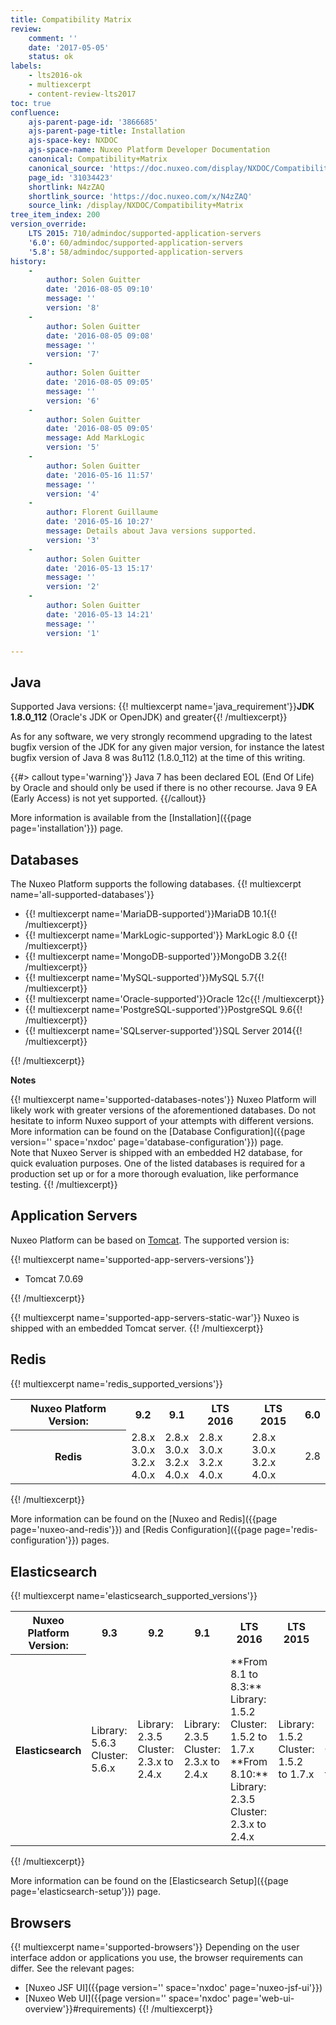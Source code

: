 ```yaml
---
title: Compatibility Matrix
review:
    comment: ''
    date: '2017-05-05'
    status: ok
labels:
    - lts2016-ok
    - multiexcerpt
    - content-review-lts2017
toc: true
confluence:
    ajs-parent-page-id: '3866685'
    ajs-parent-page-title: Installation
    ajs-space-key: NXDOC
    ajs-space-name: Nuxeo Platform Developer Documentation
    canonical: Compatibility+Matrix
    canonical_source: 'https://doc.nuxeo.com/display/NXDOC/Compatibility+Matrix'
    page_id: '31034423'
    shortlink: N4zZAQ
    shortlink_source: 'https://doc.nuxeo.com/x/N4zZAQ'
    source_link: /display/NXDOC/Compatibility+Matrix
tree_item_index: 200
version_override:
    LTS 2015: 710/admindoc/supported-application-servers
    '6.0': 60/admindoc/supported-application-servers
    '5.8': 58/admindoc/supported-application-servers
history:
    - 
        author: Solen Guitter
        date: '2016-08-05 09:10'
        message: ''
        version: '8'
    - 
        author: Solen Guitter
        date: '2016-08-05 09:08'
        message: ''
        version: '7'
    - 
        author: Solen Guitter
        date: '2016-08-05 09:05'
        message: ''
        version: '6'
    - 
        author: Solen Guitter
        date: '2016-08-05 09:05'
        message: Add MarkLogic
        version: '5'
    - 
        author: Solen Guitter
        date: '2016-05-16 11:57'
        message: ''
        version: '4'
    - 
        author: Florent Guillaume
        date: '2016-05-16 10:27'
        message: Details about Java versions supported.
        version: '3'
    - 
        author: Solen Guitter
        date: '2016-05-13 15:17'
        message: ''
        version: '2'
    - 
        author: Solen Guitter
        date: '2016-05-13 14:21'
        message: ''
        version: '1'

---
```

## Java

Supported Java versions: {{! multiexcerpt name='java_requirement'}}**JDK 1.8.0_112** (Oracle's JDK or OpenJDK) and greater{{! /multiexcerpt}}

As for any software, we very strongly recommend upgrading to the latest bugfix version of the JDK for any given major version, for instance the latest bugfix version of Java 8 was 8u112 (1.8.0_112) at the time of this writing.

{{#> callout type='warning'}}
Java 7 has been declared EOL (End Of Life) by Oracle and should only be used if there is no other recourse. Java 9 EA (Early Access) is not yet supported.
{{/callout}}

More information is available from the [Installation]({{page page='installation'}}) page.

## Databases

The Nuxeo Platform supports the following databases.
{{! multiexcerpt name='all-supported-databases'}}
<ul>
<li>{{! multiexcerpt name='MariaDB-supported'}}MariaDB 10.1{{! /multiexcerpt}}</li>
<li>{{! multiexcerpt name='MarkLogic-supported'}} MarkLogic 8.0 {{! /multiexcerpt}}</li>
<li>{{! multiexcerpt name='MongoDB-supported'}}MongoDB 3.2{{! /multiexcerpt}}</li>
<li>{{! multiexcerpt name='MySQL-supported'}}MySQL 5.7{{! /multiexcerpt}}</li>
<li>{{! multiexcerpt name='Oracle-supported'}}Oracle 12c{{! /multiexcerpt}}</li>
<li>{{! multiexcerpt name='PostgreSQL-supported'}}PostgreSQL 9.6{{! /multiexcerpt}}</li>
<li>{{! multiexcerpt name='SQLserver-supported'}}SQL Server 2014{{! /multiexcerpt}}</li>
</ul>
{{! /multiexcerpt}}

**Notes**

{{! multiexcerpt name='supported-databases-notes'}}
Nuxeo Platform will likely work with greater versions of the aforementioned databases. Do not hesitate to inform Nuxeo support of your attempts with different versions.
More information can be found on the [Database Configuration]({{page version='' space='nxdoc' page='database-configuration'}}) page.<br/>
Note that Nuxeo Server is shipped with an embedded H2 database, for quick evaluation purposes. One of the listed databases is required for a production set up or for a more thorough evaluation, like performance testing.
{{! /multiexcerpt}}

## Application Servers

Nuxeo Platform can be based on [Tomcat](http://tomcat.apache.org/). The supported version is:

{{! multiexcerpt name='supported-app-servers-versions'}}
<ul>
<li>Tomcat 7.0.69</li>
</ul>
{{! /multiexcerpt}}

{{! multiexcerpt name='supported-app-servers-static-war'}}
Nuxeo is shipped with an embedded Tomcat server.
{{! /multiexcerpt}}


## Redis

{{! multiexcerpt name='redis_supported_versions'}}
<div class="table-scroll">
<table class="hover">
<tbody>
<tr>
<th colspan="1">Nuxeo Platform Version:</th>
<th colspan="1">9.2</th>
<th colspan="1">9.1</th>
<th colspan="1">LTS 2016</th>
<th colspan="1">LTS 2015</th>
<th colspan="1">6.0</th>
</tr>
<tr>
<th colspan="1">Redis</th>
<td colspan="1">2.8.x <br />
3.0.x <br />
3.2.x <br />
4.0.x</td>
<td colspan="1">2.8.x <br />
3.0.x <br />
3.2.x <br />
4.0.x</td>
<td colspan="1">2.8.x <br />
3.0.x <br />
3.2.x <br />
4.0.x</td>
<td colspan="1">2.8.x<br />
3.0.x <br />
3.2.x <br />
4.0.x</td>
<td colspan="1">2.8</td>
</tr>
</tbody>
</table>
</div>
{{! /multiexcerpt}}

More information can be found on the [Nuxeo and Redis]({{page page='nuxeo-and-redis'}}) and [Redis Configuration]({{page page='redis-configuration'}}) pages.

## Elasticsearch

{{! multiexcerpt name='elasticsearch_supported_versions'}}
<div class="table-scroll">
<table class="hover">
<tbody>
<tr>
<th colspan="1">Nuxeo Platform Version:</th>
<th colspan="1">9.3</th>
<th colspan="1">9.2</th>
<th colspan="1">9.1</th>
<th colspan="1">LTS 2016</th>
<th colspan="1">LTS 2015</th>
<th colspan="1">6.0</th>
</tr>
<tr><th colspan="1">Elasticsearch</th>
<td colspan="1">
Library: 5.6.3<br />
Cluster: 5.6.x</td>
<td colspan="1">
Library: 2.3.5<br />
Cluster: 2.3.x to 2.4.x</td>
<td colspan="1">
Library: 2.3.5<br />
Cluster: 2.3.x to 2.4.x</td>
<td colspan="1">**From 8.1 to 8.3:**<br/>
Library: 1.5.2<br />
Cluster: 1.5.2 to 1.7.x<br/>
**From 8.10:**<br/>
Library: 2.3.5<br />
Cluster: 2.3.x to 2.4.x</td>
<td colspan="1">Library: 1.5.2<br />
Cluster: 1.5.2 to 1.7.x</td>
<td colspan="1">Library: 1.1.2<br />
Cluster: 1.1.2 to 1.7.x</td>
</tr>
</tbody>
</table>
</div>{{! /multiexcerpt}}

More information can be found on the [Elasticsearch Setup]({{page page='elasticsearch-setup'}}) page.

## Browsers

{{! multiexcerpt name='supported-browsers'}}
Depending on the user interface addon or applications you use, the browser requirements can differ. See the relevant pages:
- [Nuxeo JSF UI]({{page version='' space='nxdoc' page='nuxeo-jsf-ui'}})
- [Nuxeo Web UI]({{page version='' space='nxdoc' page='web-ui-overview'}}#requirements)
{{! /multiexcerpt}}
